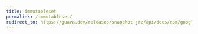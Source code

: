 ```yaml
---
title: immutableset
permalink: /immutableset/
redirect_to: https://guava.dev/releases/snapshot-jre/api/docs/com/google/common/collect/ImmutableSet.html
---
```

